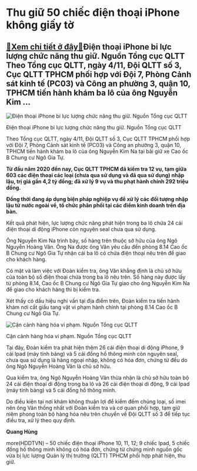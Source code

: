 Thu giữ 50 chiếc điện thoại iPhone không giấy tờ
================================================

[:gift:Xem chi tiết ở đây:gift:](https://hddtvn.com/thu-giu-50-chiec-dien-thoai-iphone-khong-giay-to/)Điện thoại iPhone bi lực lượng chức năng thu giữ. Nguồn Tổng cục QLTT Theo Tổng cục QLTT, ngày 4/11, Đội QLTT số 3, Cục QLTT TPHCM phối hợp với Đội 7, Phòng Cảnh sát kinh tế (PC03) và Công an phường 3, quận 10, TPHCM tiến hành khám ba lô của ông Nguyễn Kim …
------------------------------------------------------------------------------------------------------------------------------------------------------------------------------------------------------------------------------------------------------------------





![Điện thoại iPhone bi lực lượng chức năng thu giữ. Nguồn Tổng cục QLTT](https://hddtvn.com/wp-content/uploads/2021/01/4827_iplau02.jpg "Điện thoại iPhone bi lực lượng chức năng thu giữ. Nguồn Tổng cục QLTT")


Điện thoại iPhone bi lực lượng chức năng thu giữ. Nguồn Tổng cục QLTT



Theo Tổng cục QLTT, ngày 4/11, Đội QLTT số 3, Cục QLTT TPHCM phối hợp với Đội 7, Phòng Cảnh sát kinh tế (PC03) và Công an phường 3, quận 10, TPHCM tiến hành khám ba lô của ông Nguyễn Kim Na tại bãi giữ xe Cao ốc B Chung cư Ngô Gia Tự.






**Từ đầu năm 2020 đến nay, Cục QLTT TPHCM đã kiểm tra 12 vụ, tạm giữa 603 các điện thoại các loại (chưa qua sử dụng và đã qua sử dụng) nhập lậu, trị giá gần 4,2 tỷ đồng; đã xử lý 9 vụ và thu phạt hành chính 292 triệu đồng.**


**Đồng thời đang áp dụng biện pháp nghiệp vụ để xử lý các đối tượng nhập lậu từ nước ngoài về, tổ chức phân phối tại các điểm kinh doanh trên địa bàn.**






Kết quả phát hiện, lực lượng chức năng phát hiện trong ba lô chứa 24 cái điện thoại di động iPhone còn nguyên seal chưa qua sử dụng.


Ông Nguyễn Kim Na trình bày, số hàng trên thuộc sở hữu của ông Ngô Nguyễn Hoàng Vân. Ông Na được ông Vân yêu cầu đến phòng 8.14 Cao ốc B Chung cư Ngô Gia Tự nhận cái ba lô có chứa điện thoại nêu trên để giao cho khách hàng.


Có mặt và làm việc với Đoàn kiểm tra, ông Vân khẳng định là chủ sở hữu của toàn bộ số điện thoại chứa trong ba lô nêu trên. Số hàng này được lấy từ phòng 8.14, Cao ốc B Chung cư Ngô Gia Tự giao cho ông Nguyễn Kim Na để giao cho khách hàng thì bị kiểm tra.


Xét thấy có dấu hiệu nghi vấn tại địa điểm trên, Đoàn kiểm tra tiến hành khám nơi cất giấu tang vật vi phạm hành chính tại phòng 8.14 Cao ốc B Chung cư Ngô Gia Tự.





![Cận cảnh hàng hóa vi phạm. Nguồn Tổng cục QLTT](https://hddtvn.com/wp-content/uploads/2021/01/4825_Iphone_lau01.jpg "Cận cảnh hàng hóa vi phạm. Nguồn Tổng cục QLTT")


Cận cảnh hàng hóa vi phạm. Nguồn Tổng cục QLTT



Tại đây, Đoàn kiểm tra phát hiện thêm 26 cái điện thoại di động iPhone, 9 cái Ipad (máy tính bảng) và 5 cái đồng hồ thông minh còn nguyên seal, chưa qua sử dụng là hàng ngoại nhập, không có hóa đơn, chứng từ đều do ông Ngô Nguyễn Hoàng Vân là chủ sở hữu.


Qua kiểm tra, ông Ngô Nguyễn Hoàng Vân thừa nhận là chủ sở hữu toàn bộ 24 cái điện thoại di động trong ba lô và 26 cái điện thoại di động, 9 cái Ipad (máy tính bảng) và 5 cái đồng hồ thông minh.


Do điều kiện tại nơi khám không thuận lợi để kiểm đếm chủng loại, số imei nên ông Vân thống nhất với Đoàn kiểm tra và cơ quan phối hợp, tạm giữ niêm phong toàn bộ hàng hóa nêu trên chuyển về Đội QLTT số 3 để tiếp tục điều tra, xử lý theo quy định.




**Quang Hùng**



more(HDDTVN) – 50 chiếc điện thoại iPhone 10, 11, 12; 9 chiếc Ipad, 5 chiếc đồng hồ thông minh không có hóa đơn, chứng từ chứng mình nguồn gốc vừa bị lực lượng Quản lý thị trường (QLTT) TPHCM phối hợp phát hiện, thu giữ.

